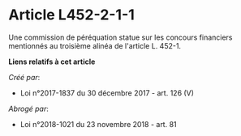 # Article L452-2-1-1

Une commission de péréquation statue sur les concours financiers mentionnés au troisième alinéa de l'article L. 452-1.

**Liens relatifs à cet article**

_Créé par_:

  - Loi n°2017-1837 du 30 décembre 2017 - art. 126 (V)

_Abrogé par_:

  - Loi n°2018-1021 du 23 novembre 2018 - art. 81
